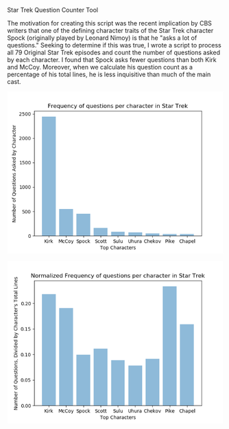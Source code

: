 <h>Star Trek Question Counter Tool</H>

The motivation for creating this script was the recent implication by CBS writers that one of the defining character traits of 
the Star Trek character Spock (originally played by Leonard Nimoy) is that he "asks a lot of questions." Seeking to determine if this was
true, I wrote a script to process all 79 Original Star Trek episodes and count the number of questions asked by each character. 
I found that Spock asks fewer questions than both Kirk and McCoy. Moreover, when we calculate his question count as a percentage of his total lines, he is less inquisitive than much of the main cast.

![Absolute Frequencies](https://github.com/amoldwin/misc-nlp/blob/master/QuestionCount/absoluteFreqs.png?raw=true)  

![Normalized Frequencies](https://github.com/amoldwin/misc-nlp/blob/master/QuestionCount/normalizedFreqs.png?raw=true)
